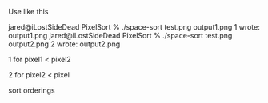 Use like this

jared@iLostSideDead PixelSort % ./space-sort test.png output1.png 1
wrote: output1.png
jared@iLostSideDead PixelSort % ./space-sort test.png output2.png 2
wrote: output2.png

1 for pixel1 < pixel2

2 for pixel2 < pixel

sort orderings


